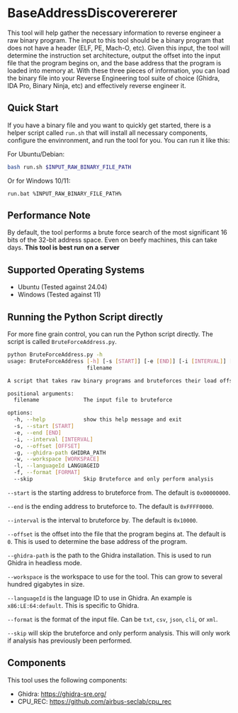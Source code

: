 # BaseAddressDiscoverererer

This tool will help gather the necessary information to reverse engineer a raw binary program. The input to this tool should be a binary program that does not have a header (ELF, PE, Mach-O, etc). Given this input, the tool will determine the instruction set architecture, output the offset into the input file that the program begins on, and the base address that the program is loaded into memory at. With these three pieces of information, you can load the binary file into your Reverse Engineering tool suite of choice (Ghidra, IDA Pro, Binary Ninja, etc) and effectively reverse engineer it.

## Quick Start

If you have a binary file and you want to quickly get started, there is a helper script called `run.sh` that will install all necessary components, configure the envinronment, and run the tool for you. You can run it like this:

For Ubuntu/Debian:

```bash
bash run.sh $INPUT_RAW_BINARY_FILE_PATH
```

Or for Windows 10/11:

```batch
run.bat %INPUT_RAW_BINARY_FILE_PATH%
```
## Performance Note

By default, the tool performs a brute force search of the most significant 16 bits of the 32-bit address space. Even on beefy machines, this can take days.  **This tool is best run on a server**

## Supported Operating Systems

* Ubuntu (Tested against 24.04)
* Windows (Tested against 11)

## Running the Python Script directly

For more fine grain control, you can run the Python script directly. The script is called `BruteForceAddress.py`.

```bash
python BruteForceAddress.py -h
usage: BruteForceAddress [-h] [-s [START]] [-e [END]] [-i [INTERVAL]] [-o [OFFSET]] [-g GHIDRA_PATH] [-w [WORKSPACE]] [-l LANGUAGEID] [-f [FORMAT]] [--skip]
                         filename

A script that takes raw binary programs and bruteforces their load offset

positional arguments:
  filename              The input file to bruteforce

options:
  -h, --help            show this help message and exit
  -s, --start [START]
  -e, --end [END]
  -i, --interval [INTERVAL]
  -o, --offset [OFFSET]
  -g, --ghidra-path GHIDRA_PATH
  -w, --workspace [WORKSPACE]
  -l, --languageId LANGUAGEID
  -f, --format [FORMAT]
  --skip                Skip Bruteforce and only perform analysis
```

`--start` is the starting address to bruteforce from. The default is `0x00000000`.

`--end` is the ending address to bruteforce to. The default is `0xFFFF0000`.

`--interval` is the interval to bruteforce by. The default is `0x10000`.

`--offset` is the offset into the file that the program begins at. The default is `0`. This is used to determine the base address of the program.

`--ghidra-path` is the path to the Ghidra installation. This is used to run Ghidra in headless mode.

`--workspace` is the workspace to use for the tool.  This can grow to several hundred gigabytes in size.

`--languageId` is the language ID to use in Ghidra. An example is `x86:LE:64:default`. This is specific to Ghidra.

`--format` is the format of the input file. Can be `txt`, `csv`, `json`, `cli`, or `xml`. 

`--skip` will skip the bruteforce and only perform analysis. This will only work if analysis has previously been performed.

## Components

This tool uses the following components:
- Ghidra: https://ghidra-sre.org/
- CPU_REC: https://github.com/airbus-seclab/cpu_rec